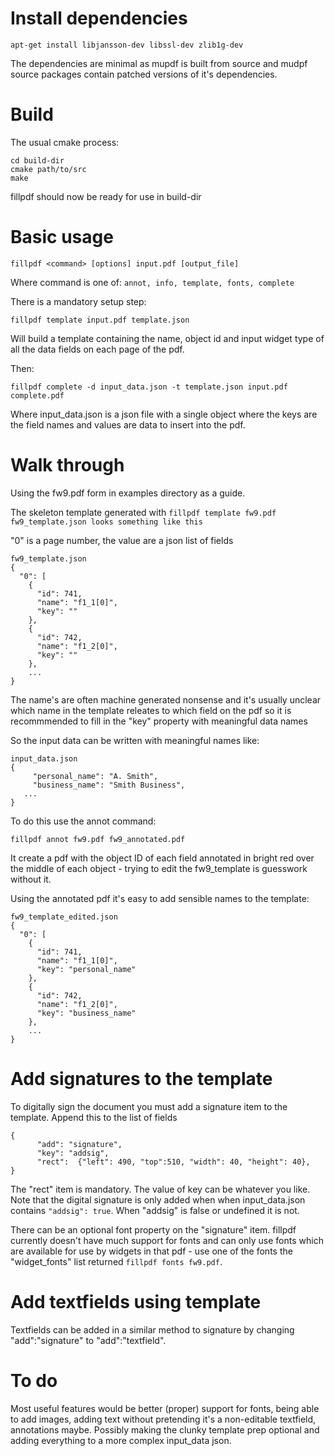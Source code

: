 # Install dependencies

```apt-get install libjansson-dev libssl-dev zlib1g-dev```

The dependencies are minimal as mupdf is built from source and mudpf source packages contain patched versions of it's dependencies.

# Build

The usual cmake process:

```mkdir build-dir
cd build-dir
cmake path/to/src
make
```

fillpdf should now be ready for use in build-dir

# Basic usage

```fillpdf <command> [options] input.pdf [output_file]```

Where command is one of: `annot, info, template, fonts, complete`

There is a mandatory setup step: 
```
fillpdf template input.pdf template.json
```
Will build a template containing the name, object id and input widget type of all the data fields on each page of the pdf. 

Then:
```
fillpdf complete -d input_data.json -t template.json input.pdf complete.pdf
```
Where input_data.json is a json file with a single object where the keys are the field names and values are data to insert into the pdf. 

# Walk through

Using the fw9.pdf form in examples directory as a guide.

The skeleton template generated with `fillpdf template fw9.pdf fw9_template.json looks something like this`

"0" is a page number, the value are a json list of fields
```
fw9_template.json
{
  "0": [
    {
      "id": 741,
      "name": "f1_1[0]",
      "key": ""
    },
    {
      "id": 742,
      "name": "f1_2[0]",
      "key": ""
    },
    ...
}
```
The name's are often machine generated nonsense and it's usually unclear which name in the template releates to which field on the pdf so it is recommmended to fill in the "key" property with meaningful data names 

So the input data can be written with meaningful names like:

```
input_data.json
{
	 "personal_name": "A. Smith", 
	 "business_name": "Smith Business",
   ...
}
```

To do this use the annot command:
```
fillpdf annot fw9.pdf fw9_annotated.pdf
```

It create a pdf with the object ID of each field annotated in bright red over the middle of each object - trying to edit the fw9_template is guesswork without it.

Using the annotated pdf it's easy to add sensible names to the template:

```
fw9_template_edited.json
{
  "0": [
    {
      "id": 741,
      "name": "f1_1[0]",
      "key": "personal_name"
    },
    {
      "id": 742,
      "name": "f1_2[0]",
      "key": "business_name"
    },
    ...
}
```

# Add signatures to the template

To digitally sign the document you must add a signature item to the template. Append this to the list of fields 


```
{
      "add": "signature",
      "key": "addsig",
      "rect":  {"left": 490, "top":510, "width": 40, "height": 40},
}
```

The "rect" item is mandatory. The value of key can be whatever you like. 
Note that the digital signature is only added when when input_data.json contains `"addsig": true`. When "addsig" is false or undefined it is not. 

There can be an optional font property on the "signature" item. fillpdf currently doesn't have much support for fonts and can only use fonts which are available for use by widgets in that pdf - use one of the fonts the "widget_fonts" list returned `fillpdf fonts fw9.pdf`. 

# Add textfields using template

Textfields can be added in a similar method to signature by changing "add":"signature" to "add":"textfield".

# To do
Most useful features would be better (proper) support for fonts, being able to add images, adding text without pretending it's a non-editable textfield, annotations maybe. Possibly making the clunky template prep optional and adding everything to a more complex input_data json. 
